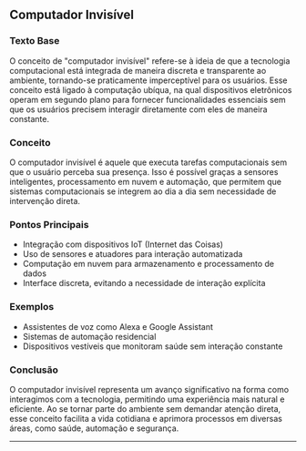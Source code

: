 ## **Computador Invisível**

### Texto Base
O conceito de "computador invisível" refere-se à ideia de que a tecnologia computacional está integrada de maneira discreta e transparente ao ambiente, tornando-se praticamente imperceptível para os usuários. Esse conceito está ligado à computação ubíqua, na qual dispositivos eletrônicos operam em segundo plano para fornecer funcionalidades essenciais sem que os usuários precisem interagir diretamente com eles de maneira constante.

### Conceito
O computador invisível é aquele que executa tarefas computacionais sem que o usuário perceba sua presença. Isso é possível graças a sensores inteligentes, processamento em nuvem e automação, que permitem que sistemas computacionais se integrem ao dia a dia sem necessidade de intervenção direta.

### Pontos Principais
- Integração com dispositivos IoT (Internet das Coisas)
- Uso de sensores e atuadores para interação automatizada
- Computação em nuvem para armazenamento e processamento de dados
- Interface discreta, evitando a necessidade de interação explícita

### Exemplos
- Assistentes de voz como Alexa e Google Assistant
- Sistemas de automação residencial
- Dispositivos vestíveis que monitoram saúde sem interação constante

### Conclusão
O computador invisível representa um avanço significativo na forma como interagimos com a tecnologia, permitindo uma experiência mais natural e eficiente. Ao se tornar parte do ambiente sem demandar atenção direta, esse conceito facilita a vida cotidiana e aprimora processos em diversas áreas, como saúde, automação e segurança.

---
